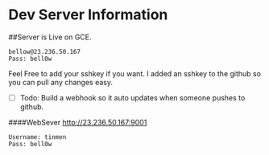 # Dev Server Information


##Server is Live on GCE.
```
bellow@23.236.50.167
Pass: bell0w
```
Feel Free to add your sshkey if you want.
I added an sshkey to the github so you can pull any changes easy.

- [ ] Todo: Build a webhook so it auto updates when someone pushes to github.

####WebSever
http://23.236.50.167:9001
```
Username: tinmen
Pass: bell0w
```
